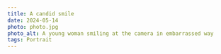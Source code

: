 ```yaml
---
title: A candid smile
date: 2024-05-14
photo: photo.jpg
photo_alt: A young woman smiling at the camera in embarrassed way
tags: Portrait
---
```


